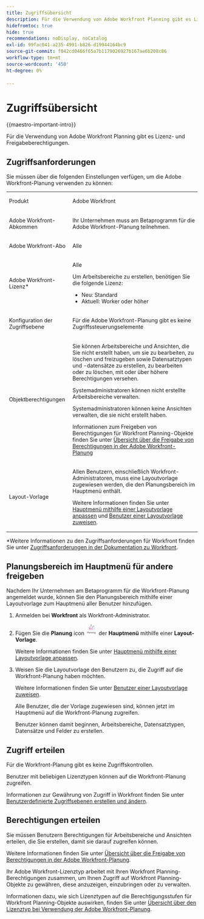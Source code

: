 ```yaml
---
title: Zugriffsübersicht
description: Für die Verwendung von Adobe Workfront Planning gibt es Lizenz- und Freigabeberechtigungen.
hidefromtoc: true
hide: true
recommendations: noDisplay, noCatalog
exl-id: 99fac041-a235-4991-b826-d19944164bc9
source-git-commit: f042cd0466f65a7b1179026927b167ae6b208c86
workflow-type: tm+mt
source-wordcount: '450'
ht-degree: 0%

---
```


<!--update the metadata with real things when making this public; also update the description with something like this: Not all users in the organization have the same access and permissions to use Adobe Workfront Planning. This article describes the levels of access that users could have to Adobe Workfront Planning. -->
<!--update the title and the metadata title if Workfront Planning is NOT its own product - because the title is too generic for it being a Workfront capability-->

# Zugriffsübersicht

{{maestro-important-intro}}

Für die Verwendung von Adobe Workfront Planning gibt es Lizenz- und Freigabeberechtigungen.

## Zugriffsanforderungen

Sie müssen über die folgenden Einstellungen verfügen, um die Adobe Workfront-Planung verwenden zu können:

<table style="table-layout:auto">
 <col>
 </col>
 <col>
 </col>
 <tbody>
    <tr>
<tr>
<td>
   <p> Produkt</p> </td>
   <td>
   <p> Adobe Workfront</p> </td>
  </tr>  
 <td role="rowheader"><p>Adobe Workfront-Abkommen</p></td>
   <td>
<p>Ihr Unternehmen muss am Betaprogramm für die Adobe Workfront-Planung teilnehmen. </p>
   </td>
  </tr>
  <tr>
   <td role="rowheader"><p>Adobe Workfront-Abo</p></td>
   <td>
<p>Alle</p>
   </td>
  </tr>
  <tr>
   <td role="rowheader"><p>Adobe Workfront-Lizenz*</p></td>
   <td>
   <p>Alle</p>
   <p>Um Arbeitsbereiche zu erstellen, benötigen Sie die folgende Lizenz:</p>
   <ul>
   <li>
   Neu: Standard
   </li>
   <li>
   Aktuell: Worker oder höher
   </li>
   </ul>
  </td>
  </tr>
  <tr>
   <td role="rowheader"><p>Konfiguration der Zugriffsebene</p></td>
   <td> <p>Für die Adobe Workfront-Planung gibt es keine Zugriffssteuerungselemente</p>  
</td>
  </tr>
<tr>
   <td role="rowheader"><p>Objektberechtigungen</p></td>
   <td>
   <p>Sie können Arbeitsbereiche und Ansichten, die Sie nicht erstellt haben, um sie zu bearbeiten, zu löschen und freizugeben sowie Datensatztypen und -datensätze zu erstellen, zu bearbeiten oder zu löschen, mit oder über höhere Berechtigungen versehen.</p>
    <p>Systemadministratoren können nicht erstellte Arbeitsbereiche verwalten. </p>
    <p>Systemadministratoren können keine Ansichten verwalten, die sie nicht erstellt haben. </p>
   <p>Informationen zum Freigeben von Berechtigungen für Workfront Planning-Objekte finden Sie unter  
   <a href="../access/sharing-permissions-overview.md">Übersicht über die Freigabe von Berechtigungen in der Adobe Workfront-Planung</a> 
  </td>
  </tr>
<tr>
   <td role="rowheader"><p>Layout-Vorlage</p></td>
   <td> <p>Allen Benutzern, einschließlich Workfront-Administratoren, muss eine Layoutvorlage zugewiesen werden, die den Planungsbereich im Hauptmenü enthält. </p> <p>Weitere Informationen finden Sie unter <a href="../../administration-and-setup/customize-workfront/use-layout-templates/customize-main-menu.md">Hauptmenü mithilfe einer Layoutvorlage anpassen</a> und <a href="../../administration-and-setup/customize-workfront/use-layout-templates/assign-users-to-layout-template.md">Benutzer einer Layoutvorlage zuweisen</a>. </p>  
</td>
  </tr>
 </tbody>
</table>

*Weitere Informationen zu den Zugriffsanforderungen für Workfront finden Sie unter [Zugriffsanforderungen in der Dokumentation zu Workfront](/help/quicksilver/administration-and-setup/add-users/access-levels-and-object-permissions/access-level-requirements-in-documentation.md).


## Planungsbereich im Hauptmenü für andere freigeben

<!--First, contact your account manager to obtain access to the current Workfront Planning closed beta program.-->

Nachdem Ihr Unternehmen am Betaprogramm für die Workfront-Planung angemeldet wurde, können Sie den Planungsbereich mithilfe einer Layoutvorlage zum Hauptmenü aller Benutzer hinzufügen.

1. Anmelden bei **Workfront** als Workfront-Administrator.

1. Fügen Sie die **Planung** icon ![](assets/maestro-icon.png) der **Hauptmenü** mithilfe einer **Layout-Vorlage**.

   Weitere Informationen finden Sie unter [Hauptmenü mithilfe einer Layoutvorlage anpassen](../../administration-and-setup/customize-workfront/use-layout-templates/customize-main-menu.md).

1. Weisen Sie die Layoutvorlage den Benutzern zu, die Zugriff auf die Workfront-Planung haben möchten.

   Weitere Informationen finden Sie unter [Benutzer einer Layoutvorlage zuweisen](../../administration-and-setup/customize-workfront/use-layout-templates/assign-users-to-layout-template.md).

   Alle Benutzer, die der Vorlage zugewiesen sind, können jetzt im Hauptmenü auf die Workfront-Planung zugreifen.

   Benutzer können damit beginnen, Arbeitsbereiche, Datensatztypen, Datensätze und Felder zu erstellen.

## Zugriff erteilen

Für die Workfront-Planung gibt es keine Zugriffskontrollen.

Benutzer mit beliebigen Lizenztypen können auf die Workfront-Planung zugreifen.

Informationen zur Gewährung von Zugriff in Workfront finden Sie unter [Benutzerdefinierte Zugriffsebenen erstellen und ändern](/help/quicksilver/administration-and-setup/add-users/configure-and-grant-access/create-modify-access-levels.md).

## Berechtigungen erteilen

Sie müssen Benutzern Berechtigungen für Arbeitsbereiche und Ansichten erteilen, die Sie erstellen, damit sie darauf zugreifen können.

Weitere Informationen finden Sie unter [Übersicht über die Freigabe von Berechtigungen in der Adobe Workfront-Planung](/help/quicksilver/maestro/access/sharing-permissions-overview.md).

Ihr Adobe Workfront-Lizenztyp arbeitet mit Ihren Workfront Planning-Berechtigungen zusammen, um Ihnen Zugriff auf Workfront Planning-Objekte zu gewähren, diese anzuzeigen, einzubringen oder zu verwalten.

Informationen dazu, wie sich Lizenztypen auf die Berechtigungsstufen für Workfront Planning-Objekte auswirken, finden Sie unter [Übersicht über den Lizenztyp bei Verwendung der Adobe Workfront-Planung](/help/quicksilver/maestro/access/license-type-overview.md).


